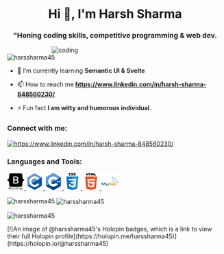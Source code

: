 <h1 align="center">Hi 👋, I'm Harsh Sharma</h1>
<h3 align="center">"Honing coding skills, competitive programming & web dev.</h3>
<img align="right" alt="coding" width="400" src="https://tenor.com/view/xero-code-code-xer0-code_xer0-code-xero-gif-24040429">
<p align="left"> <img src="https://komarev.com/ghpvc/?username=harssharma45&label=Profile%20views&color=0e75b6&style=flat" alt="harssharma45" /> </p>

- 🌱 I’m currently learning **Semantic UI & Svelte**

- 📫 How to reach me **https://www.linkedin.com/in/harsh-sharma-848560230/**

- ⚡ Fun fact **I am witty and humorous individual.**

<h3 align="left">Connect with me:</h3>
<p align="left">
<a href="https://linkedin.com/in/https://www.linkedin.com/in/harsh-sharma-848560230/" target="blank"><img align="center" src="https://raw.githubusercontent.com/rahuldkjain/github-profile-readme-generator/master/src/images/icons/Social/linked-in-alt.svg" alt="https://www.linkedin.com/in/harsh-sharma-848560230/" height="30" width="40" /></a>
</p>

<h3 align="left">Languages and Tools:</h3>
<p align="left"> <a href="https://getbootstrap.com" target="_blank" rel="noreferrer"> <img src="https://raw.githubusercontent.com/devicons/devicon/master/icons/bootstrap/bootstrap-plain-wordmark.svg" alt="bootstrap" width="40" height="40"/> </a> <a href="https://www.cprogramming.com/" target="_blank" rel="noreferrer"> <img src="https://raw.githubusercontent.com/devicons/devicon/master/icons/c/c-original.svg" alt="c" width="40" height="40"/> </a> <a href="https://www.w3schools.com/cpp/" target="_blank" rel="noreferrer"> <img src="https://raw.githubusercontent.com/devicons/devicon/master/icons/cplusplus/cplusplus-original.svg" alt="cplusplus" width="40" height="40"/> </a> <a href="https://www.w3schools.com/css/" target="_blank" rel="noreferrer"> <img src="https://raw.githubusercontent.com/devicons/devicon/master/icons/css3/css3-original-wordmark.svg" alt="css3" width="40" height="40"/> </a> <a href="https://www.w3.org/html/" target="_blank" rel="noreferrer"> <img src="https://raw.githubusercontent.com/devicons/devicon/master/icons/html5/html5-original-wordmark.svg" alt="html5" width="40" height="40"/> </a> <a href="https://www.mysql.com/" target="_blank" rel="noreferrer"> <img src="https://raw.githubusercontent.com/devicons/devicon/master/icons/mysql/mysql-original-wordmark.svg" alt="mysql" width="40" height="40"/> </a> </p>

<p><img align="left" src="https://github-readme-stats.vercel.app/api/top-langs?username=harssharma45&show_icons=true&locale=en&layout=compact" alt="harssharma45" /></p>

<p>&nbsp;<img align="center" src="https://github-readme-stats.vercel.app/api?username=harssharma45&show_icons=true&locale=en" alt="harssharma45" /></p>

<p><img align="center" src="https://github-readme-streak-stats.herokuapp.com/?user=harssharma45&" alt="harssharma45" /></p>
[![An image of @harssharma45's Holopin badges, which is a link to view their full Holopin profile](https://holopin.me/harssharma45)](https://holopin.io/@harssharma45)
